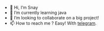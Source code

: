 - 👋 Hi, I’m Snay
- 🌱 I’m currently learning java
- 💞️ I’m looking to collaborate on a big project!
- 📫 How to reach me ? Easy! With <a href="https://t.me/ogsnay">telegram</a>.

<!---
Snay is a ✨ special ✨ repository because its `README.md` (this file) appears on your GitHub profile.
You can click the Preview link to take a look at your changes.
--->
